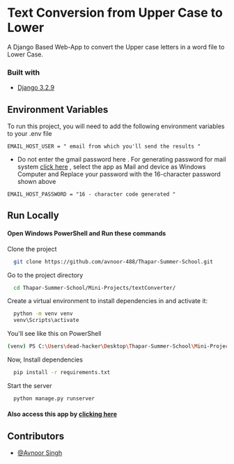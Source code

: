 # Text Conversion from Upper Case to Lower

A Django Based Web-App to convert the Upper case letters in a word file to Lower Case.

### Built with
* [Django 3.2.9](https://www.djangoproject.com/)


## Environment Variables

To run this project, you will need to add the following environment variables to your .env file

`EMAIL_HOST_USER = " email from which you'll send the results " `
* Do not enter the gmail password here .
For generating password for mail system [click here](https://myaccount.google.com/apppasswords?rapt=AEjHL4PfI3cfF1f8D8WYpMN7uWSNu6nNpr9bneiUYYT-LWL-xqk-L4ftpDHOesxZrboomyXAhCW52c1Ggwk2YSL5RPvNNGZreg) , select the app as Mail and device as Windows Computer and Replace your password with the 16-character password shown above  

`EMAIL_HOST_PASSWORD = "16 - character code generated "`

## Run Locally

#### Open Windows PowerShell and Run these commands


Clone the project

```bash
  git clone https://github.com/avnoor-488/Thapar-Summer-School.git

```

Go to the project directory

```bash
  cd Thapar-Summer-School/Mini-Projects/textConverter/
```
Create a virtual environment to install dependencies in and activate it:

```bash
  python -m venv venv
  venv\Scripts\activate 
```
You'll see like this on PowerShell

```bash
(venv) PS C:\Users\dead-hacker\Desktop\Thapar-Summer-School\Mini-Projects\textConverter>

```

Now, Install dependencies

```bash
  pip install -r requirements.txt
```

Start the server

```bash
  python manage.py runserver
```

#### Also access this app by [clicking here](https://text-converter.dead-hacker.tech)
 

## Contributors

- [@Avnoor Singh](https://www.github.com/avnoor-488)


